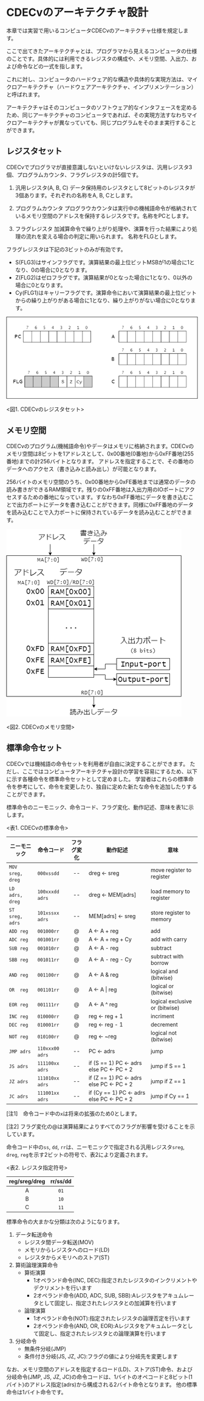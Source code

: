 # CDECvのアーキテクチャ設計
本章では実習で用いるコンピュータCDECvのアーキテクチャ仕様を規定します。

ここで出てきたアーキテクチャとは、プログラマから見えるコンピュータの仕様のことです。具体的には利用できるレジスタの構成や、メモリ空間、入出力、および命令などの一式を指します。

これに対し、コンピュータのハードウェア的な構造や具体的な実現方法は、マイクロアーキテクチャ（ハードウェアアーキテクチャ、インプリメンテーション）と呼ばれます。

アーキテクチャはそのコンピュータのソフトウェア的なインタフェースを定めるため、同じアーキテクチャのコンピュータであれば、その実現方法すなわちマイクロアーキテクチャが異なっていても、同じプログラムをそのまま実行することができます。

## レジスタセット
CDECvでプログラマが直接意識しないといけないレジスタは、汎用レジスタ3個、プログラムカウンタ、フラグレジスタの計5個です。

1. 汎用レジスタ(A, B, C)
データ保持用のレジスタとして8ビットのレジスタが3個あります。それぞれの名称をA, B, Cとします。

2. プログラムカウンタ
プログラウカウンタは実行中の機械語命令が格納されているメモリ空間のアドレスを保持するレジスタです。名称をPCとします。

3. フラグレジスタ
加減算命令で繰り上がり処理や、演算を行った結果により処理の流れを変える場合の判定に用いられます。
名称をFLGとします。

フラグレジスタは下記の3ビットのみが有効です。
 - S(FLG3)はサインフラグです。演算結果の最上位ビットMSBが1の場合に1となり、0の場合に0となります。
 - Z(FLG2)はゼロフラグです。演算結果が0となった場合に1となり、0以外の場合に0となります。
 - Cy(FLG1)はキャリーフラグです。演算命令において演算結果の最上位ビットからの繰り上がりがある場合に1となり、繰り上がりがない場合に0となります。

![レジスタセット](./assets/register_set.png)

<図1. CDECvのレジスタセット>


## メモリ空間
CDECvのプログラム(機械語命令)やデータはメモリに格納されます。CDECvのメモリ空間は8ビットを1アドレスとして、0x00番地(0番地)から0xFF番地(255番地)までの計256バイトとなります。
アドレスを指定することで、その番地のデータへのアクセス（書き込みと読み出し）が可能となります。

256バイトのメモリ空間のうち、0x00番地から0xFE番地までは通常のデータの読み書きができるRAM領域です。残りの0xFF番地は入出力用のIOポートにアクセスするための番地になっています。すなわち0xFF番地にデータを書き込むことで出力ポートにデータを書き込むことができます。同様に0xFF番地のデータを読み込むことで入力ポートに保持されているデータを読み込むことができます。

![メモリ空間](./assets/memory.png "メモリ空間")

<図2. CDECvのメモリ空間>


## 標準命令セット
CDECvでは機械語の命令セットを利用者が自由に決定することができます。
ただし、ここではコンピュータアーキテクチャ設計の学習を容易にするため、以下に示す各種命令を標準命令セットとして定めました。
学習者はこれらの標準命令を参考にして、命令を変更したり、独自に定めた新たな命令を追加したりすることができます。

標準命令のニーモニック、命令コード、フラグ変化、動作記述、意味を表1に示します。

<表1. CDECvの標準命令>

| ニーモニック    | 命令コード     | フラグ変化 | 動作記述           | 意味 |
|----------------|---------------|:----:|------------------------|------|
|`MOV sreg, dreg`|`000xssdd`     |  --  | dreg <- sreg           | move register to register |
|`LD  adrs, dreg`|`100xxxdd adrs`|  --  | dreg <- MEM[adrs]      | load memory to register |
|`ST  sreg, adrs`|`101xssxx adrs`|  --  | MEM[adrs] <- sreg      | store register to memory |
|`ADD reg       `|`001000rr`     |  @   | A <- A + reg           | add |
|`ADC reg       `|`001001rr`     |  @   | A <- A + reg + Cy      | add with carry |
|`SUB reg       `|`001010rr`     |  @   | A <- A - reg           | subtract |
|`SBB reg       `|`001011rr`     |  @   | A <- A - reg - Cy      | subtract with borrow |
|`AND reg       `|`001100rr`     |  @   | A <- A & reg           | logical and (bitwise) |
|`OR  reg       `|`001101rr`     |  @   | A <- A \| reg          | logical or (bitwise) |
|`EOR reg       `|`001111rr`     |  @   | A <- A ^ reg           | logical exclusive or (bitwise) |
|`INC reg       `|`010000rr`     |  @   | reg <- reg + 1         | incriment |
|`DEC reg       `|`010001rr`     |  @   | reg <- reg - 1         | decrement |
|`NOT reg       `|`010100rr`     |  @   | reg <- ~reg            | logical not (bitwise) |
|`JMP adrs      `|`110xxx00 adrs`|  --  | PC <- adrs             | jump |
|`JS adrs       `|`111100xx adrs`|  --  | if (S == 1) PC <- adrs else PC <- PC + 2 | jump if S == 1 |
|`JZ adrs       `|`111010xx adrs`|  --  | if (Z == 1) PC <- adrs else PC <- PC + 2 | jump if Z == 1 |
|`JC adrs       `|`111001xx adrs`|  --  | if (Cy == 1) PC <- adrs else PC <- PC + 2 | jump if Cy == 1 |

[注1]　命令コード中の`x`は将来の拡張のため0とします。

[注2] フラグ変化の@は演算結果によりすべてのフラグが影響を受けることを示しています。


命令コード中の`ss`, `dd`, `rr`は、ニーモニックで指定される汎用レジスタ`sreg`, `dreg`, `reg`を示す2ビットの符号で、表2により定義されます。

<表2. レジスタ指定符号>

| reg/sreg/dreg | rr/ss/dd |
|:-------------:|:--------:|
| A             |`01`      |
| B             |`10`      |
| C             |`11`      |


標準命令の大まかな分類は次のようになります。

1. データ転送命令
    - レジスタ間データ転送(MOV)
    - メモリからレジスタへのロード(LD)
    - レジスタからメモリへのストア(ST)
2. 算術論理演算命令
    - 算術演算
        * 1オペランド命令(INC, DEC):指定されたレジスタのインクリメントやデクリメントを行います
        * 2オペランド命令(ADD, ADC, SUB, SBB):Aレジスタをアキュムレータとして固定し、指定されたレジスタとの加減算を行います
    - 論理演算
        * 1オペランド命令(NOT):指定されたレジスタの論理否定を行います
        * 2オペランド命令(AND, OR, EOR):Aレジスタをアキュムレータとして固定し、指定されたレジスタとの論理演算を行います
3. 分岐命令
    - 無条件分岐(JMP)
    - 条件付き分岐(JS, JZ, JC):フラグの値により分岐先を変更します

なお、メモリ空間のアドレスを指定するロード(LD)、ストア(ST)命令、および分岐命令(JMP, JS, JZ, JC)の命令コードは、1バイトのオペコードと8ビット(1バイト)のアドレス指定(adrs)から構成される2バイト命令となります。
他の標準命令は1バイト命令です。
